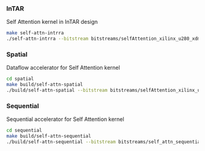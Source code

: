 ### InTAR

Self Attention kernel in InTAR design

```sh
make self-attn-intrra
./self-attn-intrra --bitstream bitstreams/selfAttention_xilinx_u280_xdma_201920_3.xclbin
```

### Spatial

Dataflow accelerator for Self Attention kernel

```sh
cd spatial
make build/self-attn-spatial
./build/self-attn-spatial --bitstream bitstreams/selfAttention_xilinx_u280_xdma_201920_3.xclbin
```

### Sequential

Sequential accelerator for Self Attention kernel

```sh
cd sequential
make build/self-attn-sequential
./build/self-attn-sequential --bitstream bitstreams/self_attn_sequential_xilinx_u280_xdma_201920_3_hw.xclbin
```

